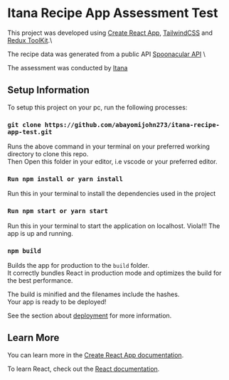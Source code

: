 # Itana Recipe App Assessment Test

This project was developed using [Create React App](https://github.com/facebook/create-react-app), [TailwindCSS](https://tailwindcss.com) and [Redux ToolKit](https://redux-toolkit.js.org).\

The recipe data was generated from a public API [Spoonacular API](https://spoonacular.com/) \

The assessment was conducted by [Itana](https://www.itana.com/)

## Setup Information

To setup this project on your pc, run the following processes:

### `git clone https://github.com/abayomijohn273/itana-recipe-app-test.git`

Runs the above command in your terminal on your preferred working directory to clone this repo.\
Then Open this folder in your editor, i.e vscode or your preferred editor.

### `Run npm install or yarn install`

Run this in your terminal to install the dependencies used in the project

### `Run npm start or yarn start`

Run this in your terminal to start the application on localhost. Viola!!! The app is up and running.

### `npm build`

Builds the app for production to the `build` folder.\
It correctly bundles React in production mode and optimizes the build for the best performance.

The build is minified and the filenames include the hashes.\
Your app is ready to be deployed!

See the section about [deployment](https://facebook.github.io/create-react-app/docs/deployment) for more information.

## Learn More

You can learn more in the [Create React App documentation](https://facebook.github.io/create-react-app/docs/getting-started).

To learn React, check out the [React documentation](https://reactjs.org/).
